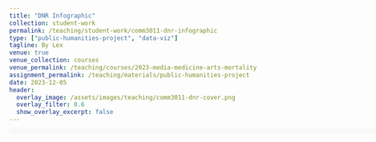 ```yaml
---
title: "DNR Infographic"
collection: student-work
permalink: /teaching/student-work/comm3011-dnr-infographic
type: ["public-humanities-project", "data-viz"]
tagline: By Lex
venue: true
venue_collection: courses
venue_permalink: /teaching/courses/2023-media-medicine-arts-mortality
assignment_permalink: /teaching/materials/public-humanities-project
date: 2023-12-05
header:
  overlay_image: /assets/images/teaching/comm3011-dnr-cover.png
  overlay_filter: 0.6
  show_overlay_excerpt: false
---
```


<div id="adobe-dc-view" style="width: 800px; box-shadow: 1px 1px 10px 1px #dadada;"></div>
 <script type="text/javascript" src="https://acrobatservices.adobe.com/view-sdk/viewer.js"></script>

<script>
const viewerConfig = {
    embedMode: "IN_LINE"
};
/* Wait for Adobe Acrobat Services PDF Embed API to be ready */
document.addEventListener("adobe_dc_view_sdk.ready", function () {
    /* Initialize the AdobeDC View object */
    var adobeDCView = new AdobeDC.View({
        /* Pass your registered client id */
        clientId: "241b806eb52c4795a0e80b0e242ac9ec",
        /* Pass the div id in which PDF should be rendered */
        divId: "adobe-dc-view",
    });
    /* Invoke the file preview API on Adobe DC View object */
    adobeDCView.previewFile({
        /* Pass information on how to access the file */
        content: {
            /* Location of file where it is hosted */
            location: {
                url: "/assets/documents/comm3011-dnr-infographic.pdf",
               
            },
        },
        /* Pass meta data of file */
        metaData: {
            /* file name */
            fileName: "comm3011-dnr-infographic.pdf"
        }
    }, viewerConfig);
});
</script>